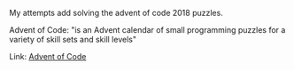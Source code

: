 My attempts add solving the advent of code 2018 puzzles.

Advent of Code: "is an Advent calendar of small programming puzzles for a variety of skill sets and skill levels"

Link: [Advent of Code](https://adventofcode.com/2018)